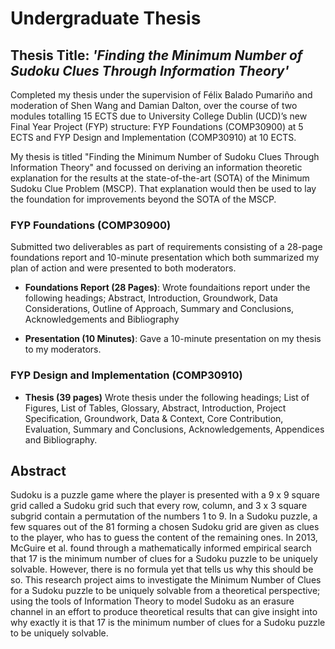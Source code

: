 # Undergraduate Thesis #

## Thesis Title: *'Finding the Minimum Number of Sudoku Clues Through Information Theory'* ##
Completed my thesis under the supervision of Félix Balado Pumariño and moderation of Shen Wang and Damian Dalton, over the course of two modules totalling 15 ECTS due to University College Dublin (UCD)’s new Final Year Project (FYP) structure: FYP Foundations (COMP30900) at 5 ECTS and FYP Design and Implementation (COMP30910) at 10 ECTS. 

My thesis is titled "Finding the Minimum Number of Sudoku Clues Through Information Theory" and focussed on deriving an information theoretic explanation for the results at the state-of-the-art (SOTA) of the Minimum Sudoku Clue Problem (MSCP). That explanation would then be used to lay the foundation for improvements beyond the SOTA of the MSCP.

### FYP Foundations (COMP30900) ###
Submitted two deliverables as part of requirements consisting of a 28-page foundations report and 10-minute presentation which both summarized my plan of action and were presented to both moderators.

* __Foundations Report (28 Pages)__: Wrote foundaitions report under the following headings; Abstract, Introduction, Groundwork, Data Considerations, Outline of Approach, Summary and Conclusions, Acknowledgements and Bibliography

* __Presentation (10 Minutes)__: Gave a 10-minute presentation on my thesis to my moderators. 

### FYP Design and Implementation (COMP30910) ###
* __Thesis (39 pages)__ Wrote thesis under the following headings; List of Figures, List of Tables, Glossary, Abstract, Introduction, Project Specification, Groundwork, Data & Context, Core Contribution, Evaluation, Summary and Conclusions, Acknowledgements, Appendices and Bibliography.

## Abstract ##

Sudoku is a puzzle game where the player is presented with a 9 x 9 square grid called a Sudoku grid such that every row, column, and 3 x 3 square subgrid contain a permutation of the numbers 1 to 9. In a Sudoku puzzle, a few squares out of the 81 forming a chosen Sudoku grid are given as clues to the player, who has to guess the content of the remaining ones. In 2013, McGuire et al. found through a mathematically informed empirical search that 17 is the minimum number of clues for a Sudoku puzzle to be uniquely solvable. However, there is no formula yet that tells us why this should be so. This research project aims to investigate the Minimum Number of Clues for a Sudoku puzzle to be uniquely solvable from a theoretical perspective; using the tools of Information Theory to model Sudoku as an erasure channel in an effort to produce theoretical results that can give insight into why exactly it is that 17 is the minimum number of clues for a Sudoku puzzle to be uniquely solvable.
